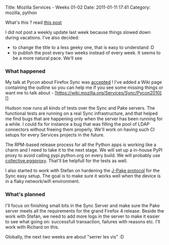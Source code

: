 Title: Mozilla Services - Weeks 01-02
Date: 2011-01-11 17:41
Category: mozilla, python

What's this ? read [this post][]   
  
I did not post a weekly update last week because things slowed down
during vacations. I've also decided:   
-   to change the title to a less geeky one, that is easy to understand
    :D
-   to publish the post every two weeks instead of every week. It seems
    to be a more natural pace. We'll see

  
### What happened

  
My talk at Pycon about Firefox Sync was [accepted][] ! I've added a
Wiki page containing the outline so you can help me if you see some
missing things or want me to talk about -
[https://wiki.mozilla.org/Services/Sync/Pycon2010][]   
  
Hudson now runs all kinds of tests over the Sync and Pake servers. The
functional tests are running on a real Sync infrastructure, and that
helped me find bugs that are happening only when the server has been
running for a while. I could fix for instance a bug that was filling the
pool of LDAP connectors without freeing them properly. We'll work on
having such CI setups for every Services projects in the future.   
  
The RPM-based release process for all the Python apps is working like a
charm and I need to take it to the next stage. We will set up a in-house
PyPI proxy to avoid calling pypi.python.org on every build. We will
probably use [collective.eggproxy][]. That'll be helpfull for the tests
as well.   
  
I also started to work with Stefan on hardening the [J-Pake protocol][]
for the Sync easy setup. The goal is to make sure it works well when the
device is in a flaky network/wifi environment.   
### What's planned

  
I'll focus on finishing small bits in the Sync Server and make sure the
Pake server meets all the requirements for the grand Firefox 4 release.
Beside the work with Stefan, we need to add more logs in the server to
make it easier to see what going on: successfull transaction, failures
with reasons etc. I'll work with Richard on this.   
  
Globally, the next two weeks are about "serrer les vis" :D

  [this post]: http://tarekziade.wordpress.com/2010/11/30/rsync-mozillaservices-community-week-47/
  [accepted]: http://us.pycon.org/2011/schedule/sessions/83/
  [https://wiki.mozilla.org/Services/Sync/Pycon2010]: https://wiki.mozilla.org/Services/Sync/Pycon2010
  [collective.eggproxy]: http://pypi.python.org/pypi/collective.eggproxy
  [J-Pake protocol]: https://wiki.mozilla.org/Services/Sync/SyncKey/J-PAKE#Server_API
